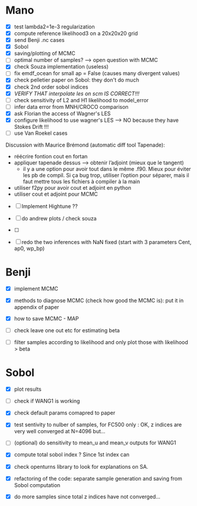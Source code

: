 # Mano
- [X] test lambda2=1e-3 regularization
- [X] compute reference likelihood3 on a 20x20x20 grid
- [X] send Benji .nc cases
- [X] Sobol
- [X] saving/plotting of MCMC
- [ ] optimal number of samples? --> open question with MCMC
- [X] check Souza implementation (useless)
- [ ] fix emdf_ocean for small ap = False (causes many divergent values)
- [X] check pelletier paper on Sobol: they don't do much 
- [X] check 2nd order sobol indices
- [X] *VERIFY THAT interpolate les on scm IS CORRECT!!!*
- [ ] check sensitivity of L2 and H1 likelihood to model_error
- [ ] infer data error from MNH/CROCO comparison 
- [X] ask Florian the access of Wagner's LES
- [X] configure likelihood to use wagner's LES --> NO because they have Stokes Drift !!!
- [ ] use Van Roekel cases

Discussion with Maurice Brémond (automatic diff tool Tapenade):
- réécrire fontion cout en fortan
- appliquer tapenade dessus --> obtenir l’adjoint (mieux que le tangent)
    - il y a une option pour avoir tout dans le même .f90. Mieux pour éviter les pb de compil. Si ça bug trop, utiliser l’option pour séparer, mais il faut mettre tous les fichiers à compiler à la main
- utiliser f2py pour avoir cout et adjoint en python
- utiliser cout et adjoint pour MCMC
  
- [ ] Implement Hightune ??

- [ ] do andrew plots / check souza 
- [ ]

- [ ] redo the two inferences with NaN fixed (start with 3 parameters Cent, ap0, wp_bp)

# Benji
- [X] implement MCMC
- [X] methods to diagnose MCMC (check how good the MCMC is): put it in appendix of paper
- [X] how to save MCMC - MAP
- [ ] check leave one out etc for estimating beta
- [ ] filter samples according to likelihood and only plot those with likelihood > beta


# Sobol
- [X] plot results
- [ ] check if WANG1 is working
- [X] check default params comapred to paper
- [X] test sentivity to nulber of samples, for FC500 only : OK, z indices are very well converged at N=4096 but...
- [ ] (optional) do sensitivity to mean_u and mean_v outputs for WANG1
- [X] compute total sobol index ? Since 1st index can 
- [X] check openturns library to look for explanations on SA.   
- [X] refactoring of the code: separate sample generation and saving from Sobol computation
- [X] do more samples since total z indices have not converged...

